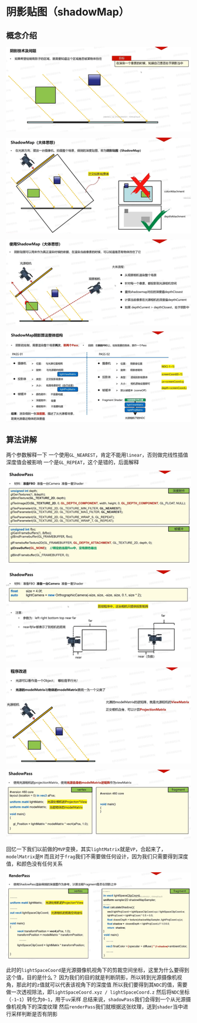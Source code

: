 # 阴影贴图（shadowMap）

## 概念介绍

![输入图片说明](/imgs/2025-02-24/Xystxk4pUs9EQxPo.png)

![输入图片说明](/imgs/2025-02-24/O5n74KyI0Xkk1SeU.png)

![输入图片说明](/imgs/2025-02-24/jClWSRHKAWXtbttH.png)

![输入图片说明](/imgs/2025-02-24/xkyqTo0dECcTTJ8m.png)

## 算法讲解
两个参数解释一下
一个使用`GL_NEAREST`，肯定不能用`linear`，否则做完线性插值深度值会被影响
一个是`GL_REPEAT`，这个是错的，后面解释 

![输入图片说明](/imgs/2025-02-24/NVmog7RYzyRRYTcS.png)

![输入图片说明](/imgs/2025-02-24/71JQFf6EZoalHGl6.png)

![输入图片说明](/imgs/2025-02-25/2tL6k9gy8fm1nN5F.png)

![输入图片说明](/imgs/2025-02-25/JnYMglXpd2wsmKfS.png)

回忆一下我们以前做的`MVP`变换，其实`lightMatrix`就是`VP`，合起来了，`modelMatrix`是`M`
而且对于`frag`我们不需要做任何设计，因为我们只需要得到深度值，和颜色没有任何关系

![输入图片说明](/imgs/2025-02-25/WCKxnJAEK1RJaMKa.png)

此时的`lightSpaceCoord`是光源摄像机视角下的剪裁空间坐标，这里为什么要得到这个值，目的是什么？
因为我们的目的就是判断阴影，所以转到光源摄像机视角，那此时的`z`值就可以代表该视角下的深度值
所以我们要得到其`NDC`的值，需要做一次透视除法，即`lightSpaceCoord.xyz / lightSpaceCoord.z`
然后将`NDC`坐标（`-1~1`）转化为`0~1`，用于`uv`采样
总结来说，`shadowPass`我们会得到一个从光源摄像机视角下的深度纹理
然后`renderPass`我们就根据这张纹理，送到`shader`当中进行采样判断是否有阴影
<!--stackedit_data:
eyJoaXN0b3J5IjpbLTE1NjMwMDA3OTEsLTQ5Mjc4NjIxLDE2MT
Y1NTY5NzIsLTEwNzc2NDgzNTAsMzI4ODUyNTQ1LC0xNDA5NDU5
MCwtMzczMzg5NTg2LC02Mzk4NzQyMTIsLTE3Mjg0ODk1NTYsLT
EyNDkwMTM2NTQsLTg2OTcyNDAwOV19
-->